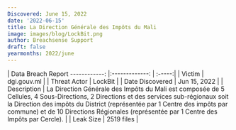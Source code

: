 ```yaml
---
Discovered: June 15, 2022
date: '2022-06-15'
title: La Direction Générale des Impôts du Mali
image: images/blog/LockBit.png
author: Breachsense Support
draft: false
yearmonths: 2022/june
---
```



| Data Breach Report
------------:     |:-------------:    | :-----:|
| Victim      | dgi.gouv.ml      | 
| Threat Actor      | LockBit      | 
| Date Discovered      | Jun 15, 2022      | 
| Description      | La Direction Générale des Impôts du Mali est composée de 5 Cellules, 4 Sous-Directions, 2 Directions et des services sub-régionaux soit la Direction des impôts du District (représentée par 1 Centre des impôts par commune) et de 10 Directions Régionales (représentée par 1 Centre des Impôts par Cercle).      | 
| Leak Size      | 2519 files      | 

